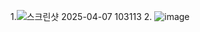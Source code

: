 1.![스크린샷 2025-04-07 103113](https://github.com/user-attachments/assets/9e15221c-7683-49c9-8424-2c76e68c81cf)
2. ![image](https://github.com/user-attachments/assets/811d89e0-bbed-4fc0-98ee-633f4aca0703)
